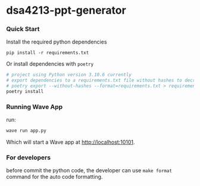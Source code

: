 # dsa4213-ppt-generator

### Quick Start
Install the required python dependencies
```
pip install -r requirements.txt
```
Or install dependencies with `poetry`
```bash
# project using Python version 3.10.6 currently
# export dependencies to a requirements.txt file without hashes to decrease time to resolve dependencies
# poetry export --without-hashes --format=requirements.txt > requirements.txt
poetry install
```

### Running Wave App

run:

```sh
wave run app.py
```

Which will start a Wave app at <http://localhost:10101>.

### For developers
before commit the python code, the developer can use `make format` command for the auto code formatting.
